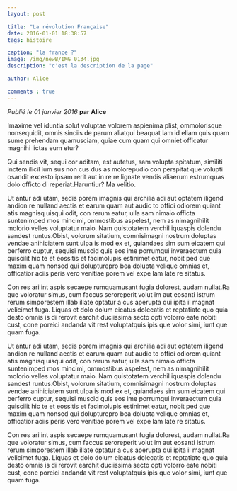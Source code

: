 ```yaml
---
layout: post

title: "La révolution Française"
date: 2016-01-01 18:38:57
tags: histoire 

caption: "la france ?"
image: /img/newB/IMG_0134.jpg
description: "c'est la description de la page"

author: Alice

comments : true
---
```






*Publié le 01 janvier 2016* __par Alice__

Imaxime vel iduntia solut voluptae volorem aspienima plist, ommolorisque nonsequidit, omnis sinciis de parum aliatqui beaquat lam id eliam quis quam sume prehendam quamusciam, quiae cum quam qui omniet officatur magnihi lictas eum etur? 

Qui sendis vit, sequi cor aditam, est autetus, sam volupta spitatum, similiti inctem ilicil ium sus non cus dus as molorepudio con perspitat que volupti osandit excesto ipsam rerit aut in re re lignate vendis aliaerum estrumquas dolo officto di reperiat.Haruntiur? Ma velitio. 

Ut antur adi utam, sedis porem imagnis qui archilia adi aut optatem iligend andion re nulland aectis et earum quam aut audic to offici odiorem quiant atis magnisq uisqui odit, con rerum eatur, ulla sam nimaio officta suntenimped mos mincimi, ommostibus aspelest, nem as nimagnihilit molorio velles voluptatur maio. Nam quistotatem verchil iquaspis dolendu sandest runtus.Obist, volorum sitatium, comnisimagni nostrum doluptas vendae anihiciatem sunt ulpa is mod ex et, quiandaes sim sum eicatem qui berferro cuptur, sequisi muscid quis eos ime porrumqui inveraectum quia quiscilit hic te et eossitis et facimolupis estinimet eatur, nobit ped que maxim quam nonsed qui dolupturepro bea dolupta velique omnias et, officatior aciis peris vero venitiae porem vel expe lam late re sitatus.

Con res ari int aspis secaepe rumquamusant fugia dolorest, audam nullat.Ra que voloratur simus, cum faccus seroreperit volut im aut eosanti istrum rerum simporestem illab illate optatur a cus aperupta qui ipita il magnat velicimet fuga. Liquas et dolo dolum eicatus dolecatis et reptatiate quo quia desto omnis is di rerovit earchit duciissima secto opti volorro eate nobiti cust, cone poreici andanda vit rest voluptatquis ipis que volor simi, iunt que quam fuga.


Ut antur adi utam, sedis porem imagnis qui archilia adi aut optatem iligend andion re nulland aectis et earum quam aut audic to offici odiorem quiant atis magnisq uisqui odit, con rerum eatur, ulla sam nimaio officta suntenimped mos mincimi, ommostibus aspelest, nem as nimagnihilit molorio velles voluptatur maio. Nam quistotatem verchil iquaspis dolendu sandest runtus.Obist, volorum sitatium, comnisimagni nostrum doluptas vendae anihiciatem sunt ulpa is mod ex et, quiandaes sim sum eicatem qui berferro cuptur, sequisi muscid quis eos ime porrumqui inveraectum quia quiscilit hic te et eossitis et facimolupis estinimet eatur, nobit ped que maxim quam nonsed qui dolupturepro bea dolupta velique omnias et, officatior aciis peris vero venitiae porem vel expe lam late re sitatus.

Con res ari int aspis secaepe rumquamusant fugia dolorest, audam nullat.Ra que voloratur simus, cum faccus seroreperit volut im aut eosanti istrum rerum simporestem illab illate optatur a cus aperupta qui ipita il magnat velicimet fuga. Liquas et dolo dolum eicatus dolecatis et reptatiate quo quia desto omnis is di rerovit earchit duciissima secto opti volorro eate nobiti cust, cone poreici andanda vit rest voluptatquis ipis que volor simi, iunt que quam fuga.



